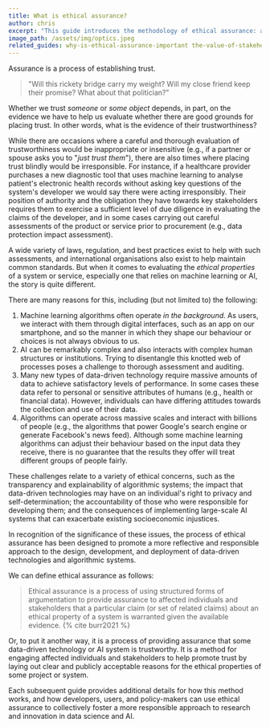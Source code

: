 ```yaml
---
title: What is ethical assurance?
author: chris
excerpt: "This guide introduces the methodology of ethical assurance: a process of using structured argumentation to provide assurance to another party (or parties) that a particular claim (or set of related claims) about a normative property of a system is warranted given the available evidence."
image_path: /assets/img/optics.jpeg
related_guides: why-is-ethical-assurance-important the-value-of-stakeholder-engagement
---
```


Assurance is a process of establishing trust.

> "Will this rickety bridge carry my weight? Will my close friend keep their promise? What about that politician?"

Whether we trust _someone_ or _some object_ depends, in part, on the evidence we have to help us evaluate whether there are good grounds for placing trust.
In other words, what is the evidence of their trustworthiness?

While there are occasions where a careful and thorough evaluation of trustworthiness would be inappropriate or insensitive (e.g., if a partner or spouse asks you to "_just trust them_"), there are also times where placing trust blindly would be irresponsible.
For instance, if a healthcare provider purchases a new diagnostic tool that uses machine learning to analyse patient's electronic health records without asking key questions of the system's developer we would say there were acting irresponsibly.
Their position of authority and the obligation they have towards key stakeholders requires them to exercise a sufficient level of due diligence in evaluating the claims of the developer, and in some cases carrying out careful assessments of the product or service prior to procurement (e.g., data protection impact assessment).

A wide variety of laws, regulation, and best practices exist to help with such assessments, and international organisations also exist to help maintain common standards.
But when it comes to evaluating the _ethical properties_ of a system or service, especially one that relies on machine learning or AI, the story is quite different.

There are many reasons for this, including (but not limited to) the following:

1. Machine learning algorithms often operate _in the background_. As users, we interact with them through digital interfaces, such as an app on our smartphone, and so the manner in which they shape our behaviour or choices is not always obvious to us.
2. AI can be remarkably complex and also interacts with complex human structures or institutions. Trying to disentangle this knotted web of processes poses a challenge to thorough assessment and auditing.
3. Many new types of data-driven technology require massive amounts of data to achieve satisfactory levels of performance. In some cases these data refer to personal or sensitive attributes of humans (e.g., health or financial data). However, individuals can have differing attitudes towards the collection and use of their data.
4. Algorithms can operate across massive scales and interact with billions of people (e.g., the algorithms that power Google's search engine or generate Facebook's news feed). Although some machine learning algorithms can adjust their behaviour based on the input data they receive, there is no guarantee that the results they offer will treat different groups of people fairly.

These challenges relate to a variety of ethical concerns, such as the transparency and explainability of algorithmic systems; the impact that data-driven technologies may have on an individual's right to privacy and self-determination; the accountability of those who were responsible for developing them; and the consequences of implementing large-scale AI systems that can exacerbate existing socioeconomic injustices.

In recognition of the significance of these issues, the process of ethical assurance has been designed to promote a more reflective and responsible approach to the design, development, and deployment of data-driven technologies and algorithmic systems.

We can define ethical assurance as follows:

> Ethical assurance is a process of using structured forms of argumentation to provide assurance to affected individuals and stakeholders that a particular claim (or set of related claims) about an ethical property of a system is warranted given the available evidence. {% cite burr2021 %}

Or, to put it another way, it is a process of providing assurance that some data-driven technology or AI system is trustworthy.
It is a method for engaging affected individuals and stakeholders to help promote trust by laying out clear and publicly acceptable reasons for the ethical properties of some project or system.

Each subsequent guide provides additional details for how this method works, and how developers, users, and policy-makers can use ethical assurance to collectively foster a more responsible approach to research and innovation in data science and AI.
